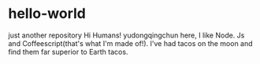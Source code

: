 # hello-world
just another repository
Hi Humans!
yudongqingchun here, I like Node. Js and Coffeescript(that's what I'm made of!).
I've had tacos on the moon and find them far superior to Earth tacos.
